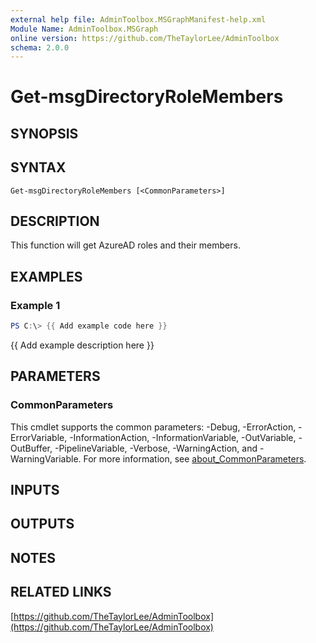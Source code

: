 ```yaml
---
external help file: AdminToolbox.MSGraphManifest-help.xml
Module Name: AdminToolbox.MSGraph
online version: https://github.com/TheTaylorLee/AdminToolbox
schema: 2.0.0
---
```


# Get-msgDirectoryRoleMembers

## SYNOPSIS

## SYNTAX

```
Get-msgDirectoryRoleMembers [<CommonParameters>]
```

## DESCRIPTION
This function will get AzureAD roles and their members.

## EXAMPLES

### Example 1
```powershell
PS C:\> {{ Add example code here }}
```

{{ Add example description here }}

## PARAMETERS

### CommonParameters
This cmdlet supports the common parameters: -Debug, -ErrorAction, -ErrorVariable, -InformationAction, -InformationVariable, -OutVariable, -OutBuffer, -PipelineVariable, -Verbose, -WarningAction, and -WarningVariable. For more information, see [about_CommonParameters](http://go.microsoft.com/fwlink/?LinkID=113216).

## INPUTS

## OUTPUTS

## NOTES

## RELATED LINKS

[https://github.com/TheTaylorLee/AdminToolbox](https://github.com/TheTaylorLee/AdminToolbox)

